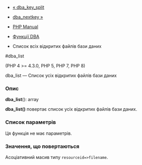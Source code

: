 - [« dba_key_split](function.dba-key-split.md)
- [dba_nextkey »](function.dba-nextkey.md)

- [PHP Manual](index.md)
- [Функції DBA](ref.dba.md)
- Список всіх відкритих файлів бази даних

#dba_list

(PHP 4 \>= 4.3.0, PHP 5, PHP 7, PHP 8)

dba_list — Список усіх відкритих файлів бази даних

### Опис

**dba_list**(): array

**dba_list()** повертає список усіх відкритих файлів бази даних.

### Список параметрів

Ця функція не має параметрів.

### Значення, що повертаються

Асоціативний масив типу `resourceid=>filename`.
